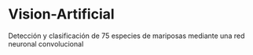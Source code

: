 # Vision-Artificial
Detección y clasificación de 75 especies de mariposas mediante una red neuronal convolucional 
